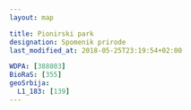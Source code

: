 ```yaml
---
layout: map

title: Pionirski park
designation: Spomenik prirode
last_modified_at: 2018-05-25T23:19:54+02:00

WDPA: [388803]
BioRaS: [355]
geoSrbija:
  L1_183: [139]
---
```

